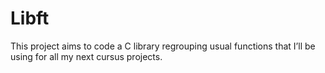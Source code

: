 # Libft
This project aims to code a C library regrouping usual functions that I’ll be using for all my next cursus projects.
